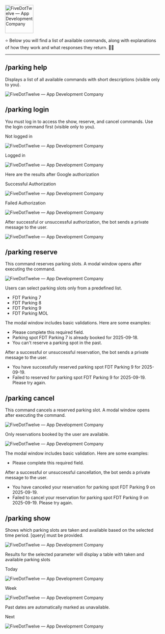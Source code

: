 <p align="left">
  <img src="src/public/img/fivedottwelve.jpg" alt="FiveDotTwelve — App Development Company" width="92px" height="92px">
</p>

<p>
⭐ Below you will find a list of available commands, along with explanations of how they work and what responses they return. 🚀✨
</p>

---

## /parking help

Displays a list of all available commands with short descriptions (visible only to you).

<p>
  <img src="src/public/img/tutorial/help.png" alt="FiveDotTwelve — App Development Company">
</p>

## /parking login

You must log in to access the show, reserve, and cancel commands. Use the login command first (visible only to you). 

Not logged in

<p>
  <img src="src/public/img/tutorial/not_logged.png" alt="FiveDotTwelve — App Development Company">
</p>

Logged in

<p>
  <img src="src/public/img/tutorial/logged_in.png" alt="FiveDotTwelve — App Development Company">
</p>

Here are the results after Google authorization

Successful Authorization

<p>
  <img src="src/public/img/tutorial/success.png" alt="FiveDotTwelve — App Development Company">
</p>

Failed Authorization

<p>
  <img src="src/public/img/tutorial/failed.png" alt="FiveDotTwelve — App Development Company">
</p>

After successful or unsuccessful authorization, the bot sends a private message to the user. 

<p>
  <img src="src/public/img/tutorial/message_login.png" alt="FiveDotTwelve — App Development Company">
</p>

## /parking reserve

This command reserves parking slots. A modal window opens after executing the command.

<p>
  <img src="src/public/img/tutorial/reserve_modal.png" alt="FiveDotTwelve — App Development Company">
</p>

Users can select parking slots only from a predefined list.

- FDT Parking 7
- FDT Parking 8
- FDT Parking 9
- FDT Parking MOL

The modal window includes basic validations. Here are some examples:

-	Please complete this required field.
- Parking spot FDT Parking 7 is already booked for 2025-09-18.
- You can't reserve a parking spot in the past.

After a successful or unsuccessful reservation, the bot sends a private message to the user.

- You have successfully reserved parking spot FDT Parking 9 for 2025-09-19.
- Failed to reserved for parking spot FDT Parking 9 for 2025-09-19. Please try again.

## /parking cancel

This command cancels a reserved parking slot. A modal window opens after executing the command.

<p>
  <img src="src/public/img/tutorial/modal_cancel.png" alt="FiveDotTwelve — App Development Company">
</p>

Only reservations booked by the user are available.

<p>
  <img src="src/public/img/tutorial/list.png" alt="FiveDotTwelve — App Development Company">
</p>

The modal window includes basic validation. Here are some examples:

- Please complete this required field.

After a successful or unsuccessful cancellation, the bot sends a private message to the user.

- You have canceled your reservation for parking spot FDT Parking 9 on 2025-09-19.
- Failed to cancel your reservation for parking spot FDT Parking 9 on 2025-09-19. Please try again.

## /parking show

Shows which parking slots are taken and available based on the selected time period. [query] must be provided.

<p>
  <img src="src/public/img/tutorial/show.png" alt="FiveDotTwelve — App Development Company">
</p>

Results for the selected parameter will display a table with taken and available parking slots

Today

<p>
  <img src="src/public/img/tutorial/today.png" alt="FiveDotTwelve — App Development Company">
</p>

Week

<p>
  <img src="src/public/img/tutorial/week.png" alt="FiveDotTwelve — App Development Company">
</p>

Past dates are automatically marked as unavailable.

Next
<p>
  <img src="src/public/img/tutorial/next.png" alt="FiveDotTwelve — App Development Company">
</p>


